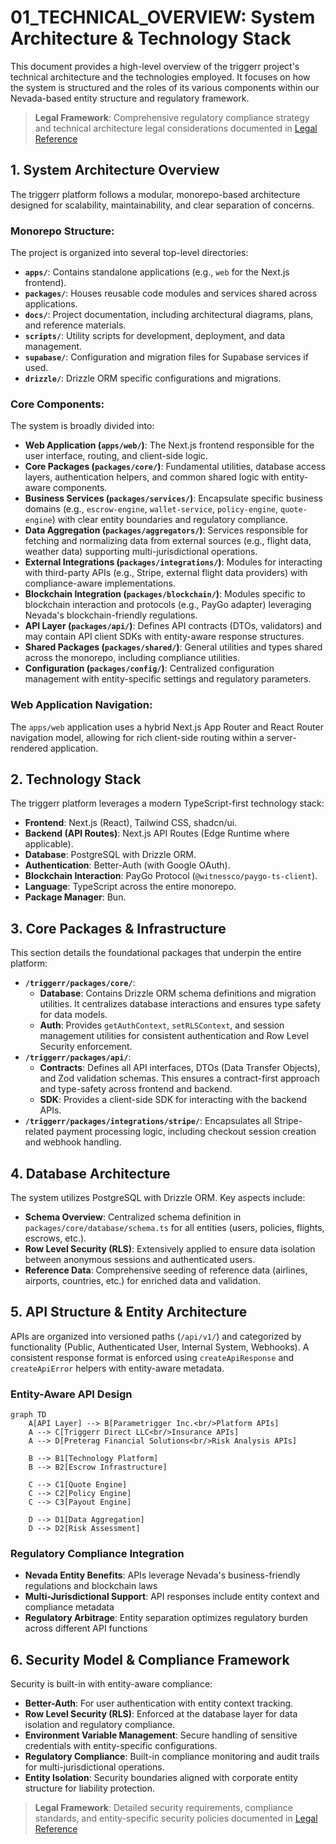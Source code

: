 # 01_TECHNICAL_OVERVIEW: System Architecture & Technology Stack

This document provides a high-level overview of the triggerr project's technical architecture and the technologies employed. It focuses on how the system is structured and the roles of its various components within our Nevada-based entity structure and regulatory framework.

> **Legal Framework**: Comprehensive regulatory compliance strategy and technical architecture legal considerations documented in [Legal Reference](../04_compliance/LEGAL_REFERENCE.md)

## 1. System Architecture Overview

The triggerr platform follows a modular, monorepo-based architecture designed for scalability, maintainability, and clear separation of concerns.

### Monorepo Structure:

The project is organized into several top-level directories:

*   **`apps/`**: Contains standalone applications (e.g., `web` for the Next.js frontend).
*   **`packages/`**: Houses reusable code modules and services shared across applications.
*   **`docs/`**: Project documentation, including architectural diagrams, plans, and reference materials.
*   **`scripts/`**: Utility scripts for development, deployment, and data management.
*   **`supabase/`**: Configuration and migration files for Supabase services if used.
*   **`drizzle/`**: Drizzle ORM specific configurations and migrations.

### Core Components:

The system is broadly divided into:

*   **Web Application (`apps/web/`)**: The Next.js frontend responsible for the user interface, routing, and client-side logic.
*   **Core Packages (`packages/core/`)**: Fundamental utilities, database access layers, authentication helpers, and common shared logic with entity-aware components.
*   **Business Services (`packages/services/`)**: Encapsulate specific business domains (e.g., `escrow-engine`, `wallet-service`, `policy-engine`, `quote-engine`) with clear entity boundaries and regulatory compliance.
*   **Data Aggregation (`packages/aggregators/`)**: Services responsible for fetching and normalizing data from external sources (e.g., flight data, weather data) supporting multi-jurisdictional operations.
*   **External Integrations (`packages/integrations/`)**: Modules for interacting with third-party APIs (e.g., Stripe, external flight data providers) with compliance-aware implementations.
*   **Blockchain Integration (`packages/blockchain/`)**: Modules specific to blockchain interaction and protocols (e.g., PayGo adapter) leveraging Nevada's blockchain-friendly regulations.
*   **API Layer (`packages/api/`)**: Defines API contracts (DTOs, validators) and may contain API client SDKs with entity-aware response structures.
*   **Shared Packages (`packages/shared/`)**: General utilities and types shared across the monorepo, including compliance utilities.
*   **Configuration (`packages/config/`)**: Centralized configuration management with entity-specific settings and regulatory parameters.

### Web Application Navigation:

The `apps/web` application uses a hybrid Next.js App Router and React Router navigation model, allowing for rich client-side routing within a server-rendered application.

## 2. Technology Stack

The triggerr platform leverages a modern TypeScript-first technology stack:

*   **Frontend**: Next.js (React), Tailwind CSS, shadcn/ui.
*   **Backend (API Routes)**: Next.js API Routes (Edge Runtime where applicable).
*   **Database**: PostgreSQL with Drizzle ORM.
*   **Authentication**: Better-Auth (with Google OAuth).
*   **Blockchain Interaction**: PayGo Protocol (`@witnessco/paygo-ts-client`).
*   **Language**: TypeScript across the entire monorepo.
*   **Package Manager**: Bun.

## 3. Core Packages & Infrastructure

This section details the foundational packages that underpin the entire platform:

*   **`/triggerr/packages/core/`**:
    *   **Database**: Contains Drizzle ORM schema definitions and migration utilities. It centralizes database interactions and ensures type safety for data models.
    *   **Auth**: Provides `getAuthContext`, `setRLSContext`, and session management utilities for consistent authentication and Row Level Security enforcement.
*   **`/triggerr/packages/api/`**:
    *   **Contracts**: Defines all API interfaces, DTOs (Data Transfer Objects), and Zod validation schemas. This ensures a contract-first approach and type-safety across frontend and backend.
    *   **SDK**: Provides a client-side SDK for interacting with the backend APIs.
*   **`/triggerr/packages/integrations/stripe/`**: Encapsulates all Stripe-related payment processing logic, including checkout session creation and webhook handling.

## 4. Database Architecture

The system utilizes PostgreSQL with Drizzle ORM. Key aspects include:

*   **Schema Overview**: Centralized schema definition in `packages/core/database/schema.ts` for all entities (users, policies, flights, escrows, etc.).
*   **Row Level Security (RLS)**: Extensively applied to ensure data isolation between anonymous sessions and authenticated users.
*   **Reference Data**: Comprehensive seeding of reference data (airlines, airports, countries, etc.) for enriched data and validation.

## 5. API Structure & Entity Architecture

APIs are organized into versioned paths (`/api/v1/`) and categorized by functionality (Public, Authenticated User, Internal System, Webhooks). A consistent response format is enforced using `createApiResponse` and `createApiError` helpers with entity-aware metadata.

### Entity-Aware API Design
```mermaid
graph TD
    A[API Layer] --> B[Parametrigger Inc.<br/>Platform APIs]
    A --> C[Triggerr Direct LLC<br/>Insurance APIs]
    A --> D[Preterag Financial Solutions<br/>Risk Analysis APIs]
    
    B --> B1[Technology Platform]
    B --> B2[Escrow Infrastructure]
    
    C --> C1[Quote Engine]
    C --> C2[Policy Engine]
    C --> C3[Payout Engine]
    
    D --> D1[Data Aggregation]
    D --> D2[Risk Assessment]
```

### Regulatory Compliance Integration
- **Nevada Entity Benefits**: APIs leverage Nevada's business-friendly regulations and blockchain laws
- **Multi-Jurisdictional Support**: API responses include entity context and compliance metadata
- **Regulatory Arbitrage**: Entity separation optimizes regulatory burden across different API functions

## 6. Security Model & Compliance Framework

Security is built-in with entity-aware compliance:
*   **Better-Auth**: For user authentication with entity context tracking.
*   **Row Level Security (RLS)**: Enforced at the database layer for data isolation and regulatory compliance.
*   **Environment Variable Management**: Secure handling of sensitive credentials with entity-specific configurations.
*   **Regulatory Compliance**: Built-in compliance monitoring and audit trails for multi-jurisdictional operations.
*   **Entity Isolation**: Security boundaries aligned with corporate entity structure for liability protection.

> **Legal Framework**: Detailed security requirements, compliance standards, and entity-specific security policies documented in [Legal Reference](../04_compliance/LEGAL_REFERENCE.md)